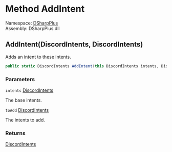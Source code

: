 # Method AddIntent

Namespace: [DSharpPlus](DSharpPlus.md)  
Assembly: DSharpPlus.dll

## <a id="DSharpPlus_DiscordIntentExtensions_AddIntent_DSharpPlus_DiscordIntents_DSharpPlus_DiscordIntents_"></a>AddIntent\(DiscordIntents, DiscordIntents\)

Adds an intent to these intents.

```csharp
public static DiscordIntents AddIntent(this DiscordIntents intents, DiscordIntents toAdd)
```

### Parameters

`intents` [DiscordIntents](DSharpPlus.DiscordIntents.md)

The base intents.

`toAdd` [DiscordIntents](DSharpPlus.DiscordIntents.md)

The intents to add.

### Returns

[DiscordIntents](DSharpPlus.DiscordIntents.md)

